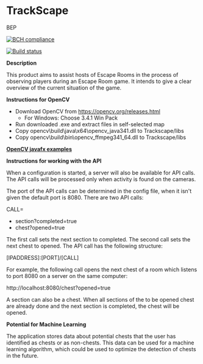 # TrackScape
BEP

[![BCH compliance](https://bettercodehub.com/edge/badge/egedebruin/Trackscape?branch=master)](https://bettercodehub.com/)

[![Build status](https://ci.appveyor.com/api/projects/status/wyfdfhpg79289ceg?svg=true)](https://ci.appveyor.com/project/Jasperkroes/trackscape)

**Description**

This product aims to assist hosts of Escape Rooms in the process of observing players during an Escape Room game. It intends to give a clear overview of the current situation of the game. 

**Instructions for OpenCV**

* Download OpenCV from https://opencv.org/releases.html
    * For Windows: Choose 3.4.1 Win Pack
* Run downloaded .exe and extract files in self-selected map
* Copy opencv\build\java\x64\opencv_java341.dll to Trackscape/libs
* Copy opencv\build\bin\opencv_ffmpeg341_64.dll to Trackscape/libs

[**OpenCV javafx examples**](https://github.com/opencv-java/opencv-java-tutorials)


**Instructions for working with the API**

When a configuration is started, a server will also be available for API calls. The API calls will be processed only when 
activity is found on the cameras. 

The port of the API calls can be determined in the config file, when it isn't given the default port is 8080. There are two API calls:

CALL=
* section?completed=true
* chest?opened=true

The first call sets the next section to completed. The second call sets the next chest to opened.
The API call has the following structure:

\[IPADDRESS\]:\[PORT\]/\[CALL\]

For example, the following call opens the next chest of a room which listens to port 8080 on a server on the same computer:

http://localhost:8080/chest?opened=true

A section can also be a chest. When all sections of the to be opened chest are already done and the next section is completed,
the chest will be opened.

**Potential for Machine Learning**

The application stores data about potential chests that the user has identified as chests or as non-chests. This data can be used for a machine learning algorithm, which could be used to optimize the detection of chests in the future.
